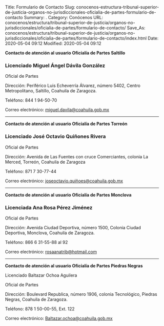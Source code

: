 Title: Formulario de Contacto
Slug: conocenos-estructura-tribunal-superior-de-justicia-organos-no-jurisdiccionales-oficialia-de-partes-formulario-de-contacto
Summary: .
Category: Conócenos
URL: conocenos/estructura/tribunal-superior-de-justicia/organos-no-jurisdiccionales/oficialia-de-partes/formulario-de-contacto/
Save_As: conocenos/estructura/tribunal-superior-de-justicia/organos-no-jurisdiccionales/oficialia-de-partes/formulario-de-contacto/index.html
Date: 2020-05-04 09:12
Modified: 2020-05-04 09:12



**Contacto de atención al usuario Oficialía de Partes Saltillo**

### Licenciado Miguel Ángel Dávila González

Oficial de Partes

Dirección: Periférico Luis Echeverría Álvarez, número 5402, Centro Metropolitano, Saltillo, Coahuila de Zaragoza.

Teléfono: 844 1 94-50-70

Correo electrónico: miguel.davila@coahuila.gob.mx

---

**Contacto de atención al usuario Oficialía de Partes Torreón**

### Licenciado José Octavio Quiñones Rivera

Oficial de Partes

Dirección: Avenida de Las Fuentes con cruce Comerciantes, colonia La Merced, Torreón, Coahuila de Zaragoza

Teléfono: 871 7 30-77-44

Correo electrónico: joseoctavio.quiñoes@coahuila.gob.mx

---

**Contacto de atención al usuario Oficialía de Partes Monclova**

### Licenciada Ana Rosa Pérez Jiménez

Oficial de Partes

Dirección: Avenida Ciudad Deportiva, número 1500, Colonia Ciudad Deportiva, Monclova, Coahuila de Zaragoza.

Teléfono: 866 6 31-55-88 al 92

Correo electrónico: rosaanatrib@hotmail.com

---

**Contacto de atención al usuario Oficialía de Partes Piedras Negras**

Licenciado Baltazar Ochoa Aguilera

Oficial de Partes

Dirección: Boulevard Republica, número 1906, colonia Tecnológico, Piedras Negras, Coahuila de Zaragoza.

Teléfono: 878 1 50-00-55, Ext. 122

Correo electrónico: Baltazar.ochoa@coahuila.gob.mx



